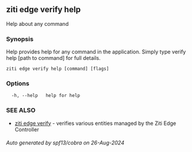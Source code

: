 ## ziti edge verify help

Help about any command

### Synopsis

Help provides help for any command in the application.
Simply type verify help [path to command] for full details.

```
ziti edge verify help [command] [flags]
```

### Options

```
  -h, --help   help for help
```

### SEE ALSO

* [ziti edge verify](../verify.md)	 - verifies various entities managed by the Ziti Edge Controller

###### Auto generated by spf13/cobra on 26-Aug-2024
